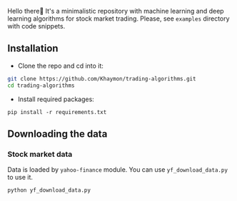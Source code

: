 Hello there👋 It's a minimalistic repository with machine learning and deep learning algorithms for stock market trading. Please, see `examples` directory with code snippets.
## Installation
- Clone the repo and cd into it:
```bash
git clone https://github.com/Khaymon/trading-algorithms.git
cd trading-algorithms
```
- Install required packages:
```
pip install -r requirements.txt
```

## Downloading the data
### Stock market data
Data is loaded by `yahoo-finance` module. You can use `yf_download_data.py` to use it.
```bash
python yf_download_data.py
```

